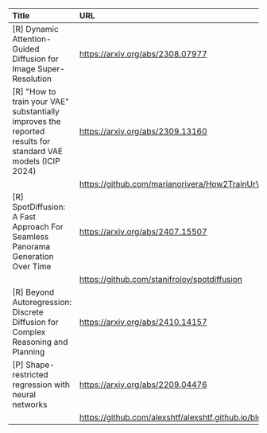 | Title                                                                                                       | URL                                                                                              |   Score | Date                |
|:------------------------------------------------------------------------------------------------------------|:-------------------------------------------------------------------------------------------------|--------:|:--------------------|
| [R] Dynamic Attention-Guided Diffusion for Image Super-Resolution                                           | https://arxiv.org/abs/2308.07977                                                                 |     173 | 2024-10-29 02:31:10 |
| [R] "How to train your VAE" substantially improves the reported results for standard VAE models (ICIP 2024) | https://arxiv.org/abs/2309.13160                                                                 |     110 | 2024-10-29 12:08:21 |
|                                                                                                             | https://github.com/marianorivera/How2TrainUrVAE                                                  |         |                     |
| [R] SpotDiffusion: A Fast Approach For Seamless Panorama Generation Over Time                               | https://arxiv.org/abs/2407.15507                                                                 |     107 | 2024-10-29 02:33:13 |
|                                                                                                             | https://github.com/stanifrolov/spotdiffusion                                                     |         |                     |
| [R] Beyond Autoregression: Discrete Diffusion for Complex Reasoning and Planning                            | https://arxiv.org/abs/2410.14157                                                                 |      60 | 2024-10-28 19:42:23 |
| [P] Shape-restricted regression with neural networks                                                        | https://arxiv.org/abs/2209.04476                                                                 |      51 | 2024-10-26 16:58:41 |
|                                                                                                             | https://github.com/alexshtf/alexshtf.github.io/blob/master/assets/shape_constrained_models.ipynb |         |                     |